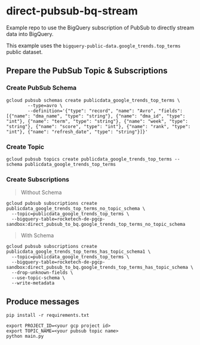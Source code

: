 # direct-pubsub-bq-stream
Example repo to use the BigQuery subscription of PubSub to directly stream data into BigQuery.

This example uses the `bigquery-public-data.google_trends.top_terms` public dataset.

## Prepare the PubSub Topic & Subscriptions

### Create PubSub Schema

```
gcloud pubsub schemas create publicdata_google_trends_top_terms \
        --type=avro \
        --definition='{"type": "record", "name": "Avro", "fields": [{"name": "dma_name", "type": "string"}, {"name": "dma_id", "type": "int"}, {"name": "term", "type": "string"}, {"name": "week", "type": "string"}, {"name": "score", "type": "int"}, {"name": "rank", "type": "int"}, {"name": "refresh_date", "type": "string"}]}'
```

### Create Topic

```
gcloud pubsub topics create publicdata_google_trends_top_terms --schema publicdata_google_trends_top_terms
```

### Create Subscriptions

> Without Schema

```
gcloud pubsub subscriptions create publicdata_google_trends_top_terms_no_topic_schema \
  --topic=publicdata_google_trends_top_terms \
  --bigquery-table=rocketech-de-pgcp-sandbox:direct_pubsub_to_bq.google_trends_top_terms_no_topic_schema
``` 

> With Schema

```
gcloud pubsub subscriptions create publicdata_google_trends_top_terms_has_topic_schema1 \
  --topic=publicdata_google_trends_top_terms \
  --bigquery-table=rocketech-de-pgcp-sandbox:direct_pubsub_to_bq.google_trends_top_terms_has_topic_schema \
  --drop-unknown-fields \
  --use-topic-schema \
  --write-metadata
``` 

## Produce messages
```
pip install -r requirements.txt

export PROJECT_ID=<your gcp project id>
export TOPIC_NAME=<your pubsub topic name>
python main.py
```
